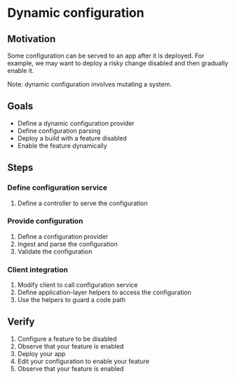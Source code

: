 # Dynamic configuration

## Motivation

Some configuration can be served to an app after it is deployed. For example, we may want to deploy a risky change disabled and then gradually enable it.

Note: dynamic configuration involves mutating a system.

## Goals

* Define a dynamic configuration provider
* Define configuration parsing
* Deploy a build with a feature disabled
* Enable the feature dynamically

## Steps

### Define configuration service

1. Define a controller to serve the configuration

### Provide configuration

1. Define a configuration provider
1. Ingest and parse the configuration
1. Validate the configuration

### Client integration

1. Modify client to call configuration service
1. Define application-layer helpers to access the configuration
1. Use the helpers to guard a code path

## Verify

1. Configure a feature to be disabled
2. Observe that your feature is enabled
3. Deploy your app
4. Edit your configuration to enable your feature
5. Observe that your feature is enabled
